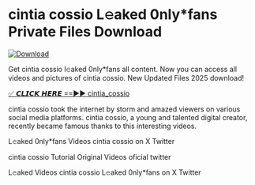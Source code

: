 # cintia cossio L𝚎aked 0nly*fans Private Files Download

[![Download](https://i.imgur.com/PoXn3jX.png)](https://mediafirer.com/cintia+cossio)

Get cintia cossio l𝚎aked 0nly*fans all content. Now you can access all videos and pictures of cintia cossio. New Updated Files 2025 download!

[✅ 𝘾𝙇𝙄𝘾𝙆 𝙃𝙀𝙍𝙀 ==►► cintia_cossio](https://mediafirer.com/cintia+cossio)

cintia cossio took the internet by storm and amazed viewers on various social media platforms. cintia cossio, a young and talented digital creator, recently became famous thanks to this interesting videos.

L𝚎aked 0nly*fans Videos cintia cossio on X Twitter

cintia cossio Tutorial Original Videos oficial twitter

L𝚎aked Videos cintia cossio L𝚎aked 0nly*fans on X Twitter